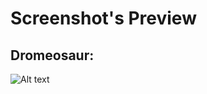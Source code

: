 <h1>Screenshot's Preview</h1>

<h2>Dromeosaur:</h2>

![Alt text](https://i.imgur.com/lcLwELZ.png?raw=true "Dromeosaur")
